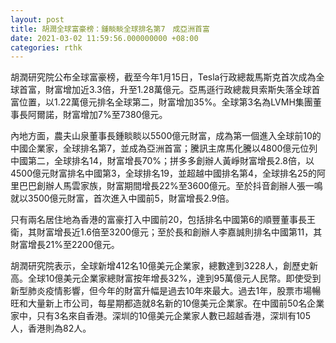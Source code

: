 ```yaml
---
layout: post
title: 胡潤全球富豪榜：鍾睒睒全球排名第7　成亞洲首富
date: 2021-03-02 11:59:56.000000000 +08:00
categories: rthk
---
```


胡潤研究院公布全球富豪榜，截至今年1月15日，Tesla行政總裁馬斯克首次成為全球首富，財富增加近3.3倍，升至1.28萬億元。亞馬遜行政總裁貝索斯失落全球首富位置，以1.22萬億元排名全球第二，財富增加35%。全球第3名為LVMH集團董事長阿爾諾，財富增加7%至7380億元。

內地方面，農夫山泉董事長鍾睒睒以5500億元財富，成為第一個進入全球前10的中國企業家，全球排名第7，並成為亞洲首富；騰訊主席馬化騰以4800億元位列中國第二，全球排名14，財富增長70%；拼多多創辦人黃崢財富增長2.8倍，以4500億元財富排名中國第3，全球排名19，並超越中國排名第4，全球排名25的阿里巴巴創辦人馬雲家族，財富期間增長22%至3600億元。至於抖音創辦人張一鳴就以3500億元財富，首次進入中國前5，財富增長2.9倍。

只有兩名居住地為香港的富豪打入中國前20，包括排名中國第6的順豐董事長王衛，其財富增長近1.6倍至3200億元；至於長和創辦人李嘉誠則排名中國第11，其財富增長21%至2200億元。

胡潤研究院表示，全球新增412名10億美元企業家，總數達到3228人，創歷史新高。全球10億美元企業家總財富按年增長32%，達到95萬億元人民幣。即使受到新型肺炎疫情影響，但今年的財富升幅是過去10年來最大。過去1年，股票市場暢旺和大量新上市公司，每星期都造就8名新的10億美元企業家。在中國前50名企業家中，只有3名來自香港。深圳的10億美元企業家人數已超越香港，深圳有105人，香港則為82人。
